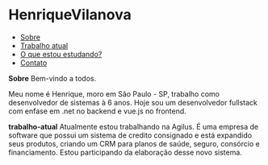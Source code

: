 # HenriqueVilanova


* [Sobre](#Sobre)
* [Trabalho atual](#trabalho-atual)
* [O que estou estudando?](#estudando)
* [Contato](#contato)

**Sobre**
Bem-vindo a todos.

Meu nome é Henrique, moro em São Paulo - SP, trabalho como desenvolvedor de sistemas à 6 anos. Hoje sou um desenvolvedor fullstack com enfase em .net no backend e vue.js no frontend.

**trabalho-atual**
Atualmente estou trabalhando na Agilus. É uma empresa de software que possui um sistema de credito consignado e está expandido seus produtos, criando um CRM para planos de saúde, seguro, consórcio e financiamento. Estou participando da elaboração desse novo sistema.

